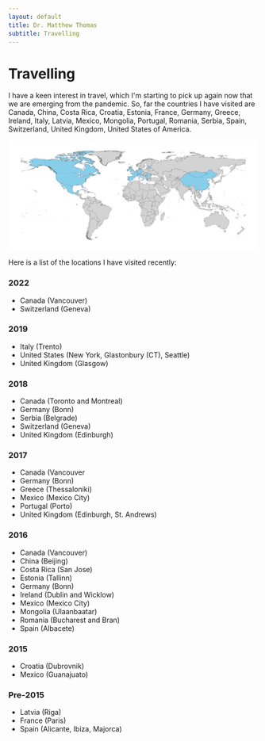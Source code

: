 ```yaml
---
layout: default
title: Dr. Matthew Thomas
subtitle: Travelling
---
```


# Travelling

I have a keen interest in travel, which I'm starting to pick up again now that we are emerging from the pandemic. So, far the countries I have visited are Canada, China, Costa Rica, Croatia, Estonia, France, Germany, Greece, Ireland, Italy, Latvia, Mexico, Mongolia, Portugal, Romania, Serbia, Spain, Switzerland, United Kingdom, United States of America. 

<img style="float: center" align="center" src="Map.pdf" alt="A map of countries visited" width = "900" > 

Here is a list of the locations I have visited recently:

### 2022

* Canada (Vancouver)
* Switzerland (Geneva)

### 2019

* Italy (Trento)
* United States (New York, Glastonbury (CT), Seattle)
* United Kingdom (Glasgow)

### 2018

* Canada (Toronto and Montreal)
* Germany (Bonn)
* Serbia (Belgrade)
* Switzerland (Geneva)
* United Kingdom (Edinburgh)

### 2017

* Canada (Vancouver 
* Germany (Bonn)
* Greece (Thessaloniki)
* Mexico (Mexico City)
* Portugal (Porto)
* United Kingdom (Edinburgh, St. Andrews)

### 2016

* Canada (Vancouver)
* China (Beijing)
* Costa Rica (San Jose)
* Estonia (Tallinn)
* Germany (Bonn)
* Ireland (Dublin and Wicklow)
* Mexico (Mexico City)
* Mongolia (Ulaanbaatar)
* Romania (Bucharest and Bran)
* Spain (Albacete)

### 2015

* Croatia (Dubrovnik)
* Mexico (Guanajuato)

### Pre-2015

* Latvia (Riga)
* France (Paris)
* Spain (Alicante, Ibiza, Majorca)

